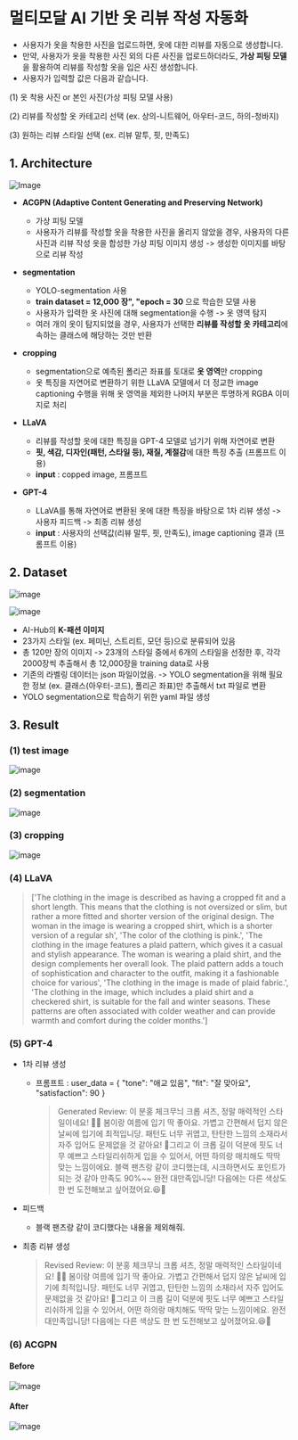 # 멀티모달 AI 기반 옷 리뷰 작성 자동화

- 사용자가 옷을 착용한 사진을 업로드하면, 옷에 대한 리뷰를 자동으로 생성합니다.
- 만약, 사용자가 옷을 착용한 사진 외의 다른 사진을 업로드하더라도, **가상 피팅 모델**을 활용하여 리뷰를 작성할 옷을 입은 사진 생성합니다.
- 사용자가 입력할 값은 다음과 같습니다.

(1) 옷 착용 사진 or 본인 사진(가상 피팅 모델 사용)

(2) 리뷰를 작성할 옷 카테고리 선택 (ex. 상의-니트웨어, 아우터-코드, 하의-청바지)

(3) 원하는 리뷰 스타일 선택 (ex. 리뷰 말투, 핏, 만족도)

## 1. Architecture

![Image](https://github.com/user-attachments/assets/ea0644a5-5cb1-4676-955d-39e09765aded)

- **ACGPN (Adaptive Content Generating and Preserving Network)**
    - 가상 피팅 모델
    - 사용자가 리뷰를 작성할 옷을 착용한 사진을 올리지 않았을 경우, 사용자의 다른 사진과 리뷰 작성 옷을 합성한 가상 피팅 이미지 생성 -> 생성한 이미지를 바탕으로 리뷰 작성

- **segmentation**

  - YOLO-segmentation 사용
  - **train dataset = 12,000 장", "epoch = 30** 으로 학습한 모델 사용
  - 사용자가 입력한 옷 사진에 대해 segmentation을 수행 -> 옷 영역 탐지
  - 여러 개의 옷이 탐지되었을 경우, 사용자가 선택한 **리뷰를 작성할 옷 카테고리**에 속하는 클래스에 해당하는 것만 반환

- **cropping**
    - segmentation으로 예측된 폴리곤 좌표를 토대로 **옷 영역**만 cropping
    - 옷 특징을 자연어로 변환하기 위한 LLaVA 모델에서 더 정교한 image captioning 수행을 위해 옷 영역을 제외한 나머지 부분은 투명하게 RGBA 이미지로 처리
 
- **LLaVA**
    - 리뷰를 작성할 옷에 대한 특징을 GPT-4 모델로 넘기기 위해 자연어로 변환
    - **핏, 색감, 디자인(패턴, 스타일 등), 재질, 계절감**에 대한 특징 추출 (프롬프트 이용)
    - **input** : copped image, 프롬프트

- **GPT-4**
    - LLaVA를 통해 자연어로 변환된 옷에 대한 특징을 바탕으로 1차 리뷰 생성 -> 사용자 피드백 -> 최종 리뷰 생성
    - **input** : 사용자의 선택값(리뷰 말투, 핏, 만족도), image captioning 결과 (프롬프트 이용)



## 2. Dataset

![image](https://github.com/KU-BIG/KUBIG_2025_SPRING/blob/main/KUBIG%20CONTEST/CV/Team4/images/186.jpg)

![image](https://github.com/KU-BIG/KUBIG_2025_SPRING/blob/main/KUBIG%20CONTEST/CV/Team4/images/%EC%8A%A4%ED%81%AC%EB%A6%B0%EC%83%B7%202025-02-23%20170609.png)

- AI-Hub의 **K-패션 이미지**
- 23가지 스타일 (ex. 페미닌, 스트리트, 모던 등)으로 분류되어 있음
- 총 120만 장의 이미지 -> 23개의 스타일 중에서 6개의 스타일을 선정한 후, 각각 2000장씩 추출해서 총 12,000장을 training data로 사용
- 기존의 라벨링 데이터는 json 파일이었음. -> YOLO segmentation을 위해 필요한 정보 (ex. 클래스(아우터-코드), 폴리곤 좌표)만 추출해서 txt 파일로 변환
- YOLO segmentation으로 학습하기 위한 yaml 파일 생성

## 3. Result

### (1) test image
  ![image](https://github.com/KU-BIG/KUBIG_2025_SPRING/blob/main/KUBIG%20CONTEST/CV/Team4/images/test_image_%EC%9B%90%EB%B3%B8.png)

### (2) segmentation
  ![image](https://github.com/KU-BIG/KUBIG_2025_SPRING/blob/main/KUBIG%20CONTEST/CV/Team4/images/test_image_seg.png)

### (3) cropping
  ![image](https://github.com/KU-BIG/KUBIG_2025_SPRING/blob/main/KUBIG%20CONTEST/CV/Team4/images/test_image_cropped.png
)

### (4) LLaVA
  > ['The clothing in the image is described as having a cropped fit and a short length. This means that the clothing is not oversized or slim, but rather a more fitted and shorter version of the original design. The woman in the image is wearing a cropped shirt, which is a shorter version of a regular sh',
 'The color of the clothing is pink.',
 'The clothing in the image features a plaid pattern, which gives it a casual and stylish appearance. The woman is wearing a plaid shirt, and the design complements her overall look. The plaid pattern adds a touch of sophistication and character to the outfit, making it a fashionable choice for various',
 'The clothing in the image is made of plaid fabric.',
 'The clothing in the image, which includes a plaid shirt and a checkered shirt, is suitable for the fall and winter seasons. These patterns are often associated with colder weather and can provide warmth and comfort during the colder months.']

### (5) GPT-4
- 1차 리뷰 생성
  - 프롬프트 : user_data = {
    "tone": "애교 있음",
    "fit": "잘 맞아요",
    "satisfaction": 90
} 
    > Generated Review:
 이 분홍 체크무늬 크롭 셔츠, 정말 매력적인 스타일이네요! 👗🌸 봄이랑 여름에 입기 딱 좋아요. 가볍고 간편해서 덥지 않은 날씨에 입기에 최적입니당. 패턴도 너무 귀엽고, 탄탄한 느낌의 소재라서 자주 입어도 문제없을 것 같아요! 🤗그리고 이 크롭 길이 덕분에 핏도 너무 예쁘고 스타일리쉬하게 입을 수 있어서, 어떤 하의랑 매치해도 딱딱 맞는 느낌이에요. 블랙 팬츠랑 같이 코디했는데, 시크하면서도 포인트가 되는 것 같아 만족도 90%~~ 완전 대만족입니당! 다음에는 다른 색상도 한 번 도전해보고 싶어졌어요.😆💖

- 피드백
  - 블랙 팬츠랑 같이 코디했다는 내용을 제외해줘.

- 최종 리뷰 생성
   > Revised Review:
 이 분홍 체크무늬 크롭 셔츠, 정말 매력적인 스타일이네요! 👗🌸 봄이랑 여름에 입기 딱 좋아요. 가볍고 간편해서 덥지 않은 날씨에 입기에 최적입니당. 패턴도 너무 귀엽고, 탄탄한 느낌의 소재라서 자주 입어도 문제없을 것 같아요! 🤗그리고 이 크롭 길이 덕분에 핏도 너무 예쁘고 스타일리쉬하게 입을 수 있어서, 어떤 하의랑 매치해도 딱딱 맞는 느낌이에요. 완전 대만족입니당! 다음에는 다른 색상도 한 번 도전해보고 싶어졌어요.😆💖

### (6) ACGPN
#### Before
![image](https://github.com/KU-BIG/KUBIG_2025_SPRING/blob/main/KUBIG%20CONTEST/CV/Team4/images/before.png)

#### After
![image](https://github.com/KU-BIG/KUBIG_2025_SPRING/blob/main/KUBIG%20CONTEST/CV/Team4/images/after.png)
